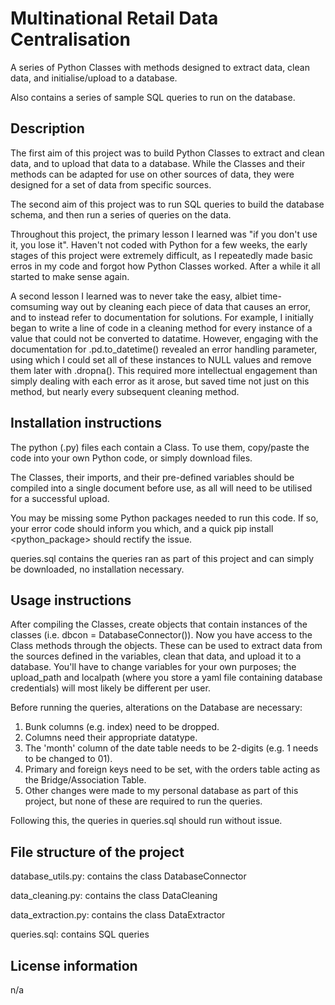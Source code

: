 # Multinational Retail Data Centralisation

A series of Python Classes with methods designed to extract data, clean data, and initialise/upload to a database.

Also contains a series of sample SQL queries to run on the database.

## Description

The first aim of this project was to build Python Classes to extract and clean data, and to upload that data to a database. While the Classes and their methods can be adapted for use on other sources of data, they were designed for a set of data from specific sources.

The second aim of this project was to run SQL queries to build the database schema, and then run a series of queries on the data.

Throughout this project, the primary lesson I learned was "if you don't use it, you lose it". Haven't not coded with Python for a few weeks, the early stages of this project were extremely difficult, as I repeatedly made basic erros in my code and forgot how Python Classes worked. After a while it all started to make sense again.

A second lesson I learned was to never take the easy, albiet time-comsuming way out by cleaning each piece of data that causes an error, and to instead refer to documentation for solutions. For example, I initially began to write a line of code in a cleaning method for every instance of a value that could not be converted to datatime. However, engaging with the documentation for .pd.to_datetime() revealed an error handling parameter, using which I could set all of these instances to NULL values and remove them later with .dropna(). This required more intellectual engagement than simply dealing with each error as it arose, but saved time not just on this method, but nearly every subsequent cleaning method.

## Installation instructions

The python (.py) files each contain a Class. To use them, copy/paste the code into your own Python code, or simply download files.

The Classes, their imports, and their pre-defined variables should be compiled into a single document before use, as all will need to be utilised for a successful upload.

You may be missing some Python packages needed to run this code. If so, your error code should inform you which, and a quick pip install <python_package> should rectify the issue.

queries.sql contains the queries ran as part of this project and can simply be downloaded, no installation necessary.

## Usage instructions

After compiling the Classes, create objects that contain instances of the classes (i.e. dbcon = DatabaseConnector()). Now you have access to the Class methods through the objects. These can be used to extract data from the sources defined in the variables, clean that data, and upload it to a database. You'll have to change variables for your own purposes; the upload_path and localpath (where you store a yaml file containing database credentials) will most likely be different per user.

Before running the queries, alterations on the Database are necessary:
1. Bunk columns (e.g. index) need to be dropped.
2. Columns need their appropriate datatype.
3. The 'month' column of the date table needs to be 2-digits (e.g. 1 needs to be changed to 01).
4. Primary and foreign keys need to be set, with the orders table acting as the Bridge/Association Table.
5. Other changes were made to my personal database as part of this project, but none of these are required to run the queries.

Following this, the queries in queries.sql should run without issue.

## File structure of the project

database_utils.py: contains the class DatabaseConnector

data_cleaning.py: contains the class DataCleaning

data_extraction.py: contains the class DataExtractor

queries.sql: contains SQL queries

## License information
n/a


